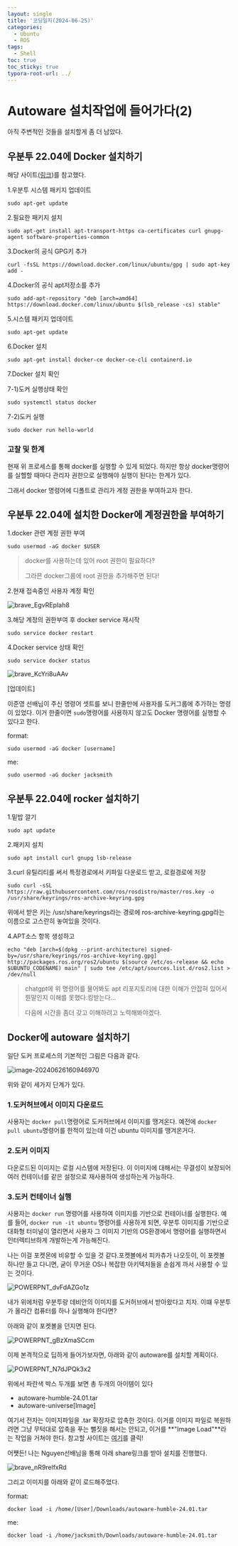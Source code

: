 ```yaml
---
layout: single
title: '코딩일지(2024-06-25)'
categories:
  - Ubuntu
  - ROS
tags:
  - Shell
toc: true
toc_sticky: true
typora-root-url: ../
---
```








# Autoware 설치작업에 들어가다(2)

아직 주변적인 것들을 설치할게 좀 더 남았다.



## 우분투 22.04에 Docker 설치하기

해당 사이트([링크](https://haengsin.tistory.com/128))를 참고했다.

1.우분투 시스템 패키지 업데이트

```shell
sudo apt-get update
```



2.필요한 패키지 설치

```shell
sudo apt-get install apt-transport-https ca-certificates curl gnupg-agent software-properties-common
```



3.Docker의 공식 GPG키 추가

```shell
curl -fsSL https://download.docker.com/linux/ubuntu/gpg | sudo apt-key add -
```



4.Docker의 공식 apt저장소를 추가

```shell
sudo add-apt-repository "deb [arch=amd64] https://download.docker.com/linux/ubuntu $(lsb_release -cs) stable"
```



5.시스템 패키지 업데이트

```shell
sudo apt-get update
```



6.Docker 설치

```shell
sudo apt-get install docker-ce docker-ce-cli containerd.io
```



7.Docker 설치 확인

7-1)도커 실행상태 확인

```shell
sudo systemctl status docker
```



7-2)도커 실행

```shell
sudo docker run hello-world
```



### 고찰 및 한계

현재 위 프로세스를 통해 docker를 실행할 수 있게 되었다. 하지만 항상 docker명령어를 실핼할 때마다 관리자 권한으로 실행해야 실행이  된다는 한계가 있다.

그래서 docker 명령어에 디폴트로 관리가 계정 권한을 부여하고자 한다.





## 우분투 22.04에 설치한 Docker에 계정권한을 부여하기

1.docker 관련 계정 권한 부여

```
sudo usermod -aG docker $USER
```

> docker를 사용하는데 있어 root 권한이 필요하다?
>
> 그라믄 docker그룹에 root 권한을 추가해주면 된다! 

2.현재 접속중인 사용자 계정 확인

![brave_EgvREpIah8](/images/2024-06-25-codinglog(112)/brave_EgvREpIah8.webp)

3.해당 계정의 권한부여 후 docker service 재시작

```shell
sudo service docker restart
```

4.Docker service 상태 확인

```shell
sudo service docker status
```



![brave_KcYri8uAAv](/images/2024-06-25-codinglog(112)/brave_KcYri8uAAv.webp)

[업데이트]

이준영 선배님이 주신 명령어 셋트를 보니 한줄만에 사용자를 도커그룹에 추가하는 명령이 있었다. 이거 한줄이면 `sudo`명령어를 사용하지 않고도 Docker 명령어를 실행할 수 있다고 한다.

format:

```shell
sudo usermod -aG docker [username]
```

me:

```shell
sudo usermod -aG docker jacksmith
```





## 우분투 22.04에 rocker 설치하기

1.밑밥 깔기

```
sudo apt update
```

2.패키지 설치

```
sudo apt install curl gnupg lsb-release
```

3.curl 유틸리티를 써서 특정경로에서 키파일 다운로드 받고, 로컬경로에 저장

```
sudo curl -sSL https://raw.githubusercontent.com/ros/rosdistro/master/ros.key -o /usr/share/keyrings/ros-archive-keyring.gpg
```

위에서 받은 <ros>키는 /usr/share/keyrings라는 경로에 ros-archive-keyring.gpg라는 이름으로 고스란히 놓여있을 것이다.



4.APT소스 항목 생성하고 

```shell
echo "deb [arch=$(dpkg --print-architecture) signed-by=/usr/share/keyrings/ros-archive-keyring.gpg] http://packages.ros.org/ros2/ubuntu $(source /etc/os-release && echo $UBUNTU_CODENAME) main" | sudo tee /etc/apt/sources.list.d/ros2.list > /dev/null
```

> chatgpt에 위 명령어를 물어봐도 apt 리포지토리에 대한 이해가 안잡혀 있어서 뭔말인지 이해를 못했다.킹받는다...
>
> 다음에 시간을 좀더 갖고 이해하려고 노력해봐야겠다.

















## Docker에 autoware 설치하기

일단 도커 프로세스의 기본적인 그림은 다음과 같다.

![image-20240626160946970](/images/2024-06-25-codinglog(112)/image-20240626160946970.png)

위와 같이 세가지 단계가 있다.

### 1.도커허브에서 이미지 다운로드

사용자는 `docker pull`명령어로 도커허브에서 이미지를 땡겨온다. 예전에 `docker pull ubuntu`명령어를 한적이 있는데 이건 ubuntu 이미지를 땡겨온거다.

### 2.도커 이미지

다운로드된 이미지는 로컬 시스템에 저장된다. 이 이미지에 대해서는 무결성이 보장되어 여러 컨테이너를 같은 설정으로 재사용하여 생성하는게 가능하다.

### 3.도커 컨테이너 실행

사용자는 `docker run` 명령어를 사용하여 이미지를 기반으로 컨테이너를 실행한다. 예를 들어, `docker run -it ubuntu` 명령어를 사용하게 되면, 우분투 이미지를 기반으로 대화형 터미널이 열리면서 사용자 그 이미지 기반의 OS환경에서 명령어를 실행하면서 인터렉티브하게 개발하는게 가능해진다.

나는 이걸 포켓몬에 비유할  수 있을 것 같다.포켓볼에서 피카츄가 나오듯이, 이 포켓볼 하나만 들고 다니면, 굳이 무거운 OS나 복잡한 아키텍처들을 손쉽게 까서 사용할 수 있는 것이다.

![POWERPNT_dvFdAZGo1z](/images/2024-06-25-codinglog(112)/POWERPNT_dvFdAZGo1z.webp)

내가 위에처럼 우분투랑 데비안의 이미지를 도커허브에서 받아왔다고 치자. 이떄 우분투가 올라간 컴퓨터를 하나 실행해야 한다면?

아래와 같이 포켓볼을 던지면 된다.

![POWERPNT_gBzXmaSCcm](/images/2024-06-25-codinglog(112)/POWERPNT_gBzXmaSCcm.webp)

이제 본격적으로 딥하게 들어가보자면, 아래와 같이 autoware를 설치할 계획이다.

![POWERPNT_N7dJPQk3x2](/images/2024-06-25-codinglog(112)/POWERPNT_N7dJPQk3x2.webp)

위에서 파란색 박스 두개를 보면 총 두개의 아이템이 있다

- autoware-humble-24.01.tar
- autoware-universe[Image]

여기서 전자는 이미지파일을 .tar 확장자로 압축한 것이다. 이거를 이미지 파일로 복원하려면 그냥 무턱대로 압축을 푸는 뻘짓을 해서는 안되고, 이거를 **"Image Load"**라는 작업을 거쳐야 한다. 참고할 사이트는 [여기](https://miiingo.tistory.com/182)를 클릭!

어쩃든! 나는 Nguyen선배님을 통해 아래 share링크를 받아 설치를 진행했다.

![brave_nR9relfxRd](/images/2024-06-25-codinglog(112)/brave_nR9relfxRd.webp)

그리고 이미지를 아래와 같이 로드해주었다.

format:

```shell
docker load -i /home/[User]/Downloads/autoware-humble-24.01.tar
```

me:

```shell
docker load -i /home/jacksmith/Downloads/autoware-humble-24.01.tar
```











